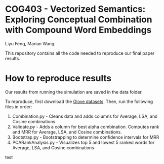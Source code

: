 # COG403 - Vectorized Semantics: Exploring Conceptual Combination with Compound Word Embeddings
Liyu Feng, Marian Wang

This repository contains all the code needed to reproduce our final paper results.

# How to reproduce results
Our results from running the simulation are saved in the data folder. 

To reproduce, first download the [Glove datasets](https://nlp.stanford.edu/projects/glove/). Then, run the following files in order:
1. Combination.py - Cleans data and adds columns for Average, LSA, and Cosine combinations
3. Validate.py - Adds a column for best alpha combination. Computes rank and MRR for Average, LSA, and Cosine combinations.
4. Bootstrap.py - Bootstrapping to determine confidence intervals for MRR
5. PCARankAnalysis.py - Visualizes top 5 and lowest 5 ranked words for Average, LSA, and Cosine combinations


test